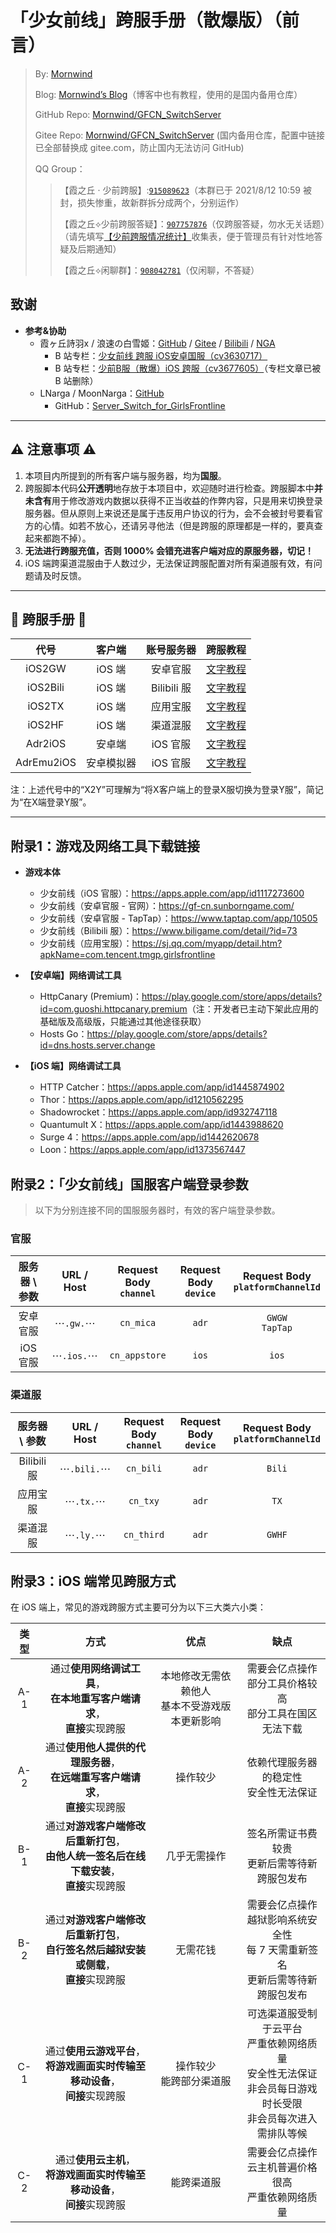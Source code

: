 # 「少女前线」跨服手册（散爆版）（前言）
 > By: [Mornwind](https://github.com/Mornwind)
 > 
 > Blog: [Mornwind’s Blog](https://blog.mornwind.cc)（博客中也有教程，使用的是国内备用仓库）
 > 
 > GitHub Repo: [Mornwind/GFCN_SwitchServer](https://github.com/Mornwind/GFCN_SwitchServer) 
 > 
 > Gitee Repo: [Mornwind/GFCN_SwitchServer](https://gitee.com/Mornwind/GFCN_SwitchServer) (国内备用仓库，配置中链接已全部替换成 gitee.com，防止国内无法访问 GitHub)
 > 
 > QQ Group：
 > > 【霞之丘 · 少前跨服】:[`915089623`](https://jq.qq.com/?_wv=1027&k=5rnvPAT)（本群已于 2021/8/12 10:59 被封，损失惨重，故新群拆分成两个，分别运作）
 > > 
 > > 【霞之丘⟡少前跨服答疑】：[`907757876`](https://jq.qq.com/?_wv=1027&k=wdMRfleu)（仅跨服答疑，勿水无关话题）（请先填写[【少前跨服情况统计】](https://docs.qq.com/form/page/DREpKbGVaQWtRcGhI)收集表，便于管理员有针对性地答疑及后期通知）
 > > 
 > > 【霞之丘⟡闲聊群】：[`908042781`](https://jq.qq.com/?_wv=1027&k=Ph1teaIm)（仅闲聊，不答疑）

## 致谢

- **参考&协助**
  - 霞ヶ丘詩羽x / 浪速の白雪姬：[GitHub](https://gitee.com/KasumigaokaUtaha) / [Gitee](https://gitee.com/silvercrowsaki) / [Bilibili](https://space.bilibili.com/455501) / [NGA](https://bbs.nga.cn/thread.php?authorid=42650362)
    - B 站专栏：[少女前线 跨服 iOS安卓国服（cv3630717）](https://www.bilibili.com/read/cv3630717)
    - B 站专栏：[少前B服（散爆）iOS 跨服（cv3677605）](https://www.bilibili.com/read/cv3677605)（专栏文章已被 B 站删除）
  - LNarga / MoonNarga：[GitHub](https://github.com/MoonNarga)
    - GitHub：[Server_Switch_for_GirlsFrontline](https://github.com/MoonNarga/Server_Switch_for_GirlsFrontline)

---

## ⚠️ 注意事项 ⚠️

1. 本项目内所提到的所有客户端与服务器，均为**国服**。
2. 跨服脚本代码**公开透明**地存放于本项目中，欢迎随时进行检查。跨服脚本中**并未含有**用于修改游戏内数据以获得不正当收益的作弊内容，只是用来切换登录服务器。但从原则上来说还是属于违反用户协议的行为，会不会被封号要看官方的心情。如若不放心，还请另寻他法（但是跨服的原理都是一样的，要真查起来都跑不掉）。
3. **无法进行跨服充值，否则 1000% 会错充进客户端对应的原服务器，切记！**
4. iOS 端跨渠道混服由于人数过少，无法保证跨服配置对所有渠道服有效，有问题请及时反馈。

---

## 📖 跨服手册 📖

| 代号 | 客户端 | 账号服务器 | 跨服教程 |
| :-: | :-: | :-: | :-: |
| iOS2GW | iOS 端 | 安卓官服 | [文字教程](/README_iOS2GW.md) |
| iOS2Bili | iOS 端 | Bilibili 服 | [文字教程](/README_iOS2Bili.md) |
| iOS2TX | iOS 端 | 应用宝服 | [文字教程](/README_iOS2TX.md) |
| iOS2HF | iOS 端 | 渠道混服 | [文字教程](/README_iOS2HF.md) |
| Adr2iOS | 安卓端 | iOS 官服 | [文字教程](/README_Adr2iOS.md) |
| AdrEmu2iOS | 安卓模拟器 | iOS 官服 | [文字教程](/README_AdrEmu2iOS.md) |

注：上述代号中的“X2Y”可理解为“将X客户端上的登录X服切换为登录Y服”，简记为“在X端登录Y服”。

---

## 附录1：游戏及网络工具下载链接

- **游戏本体**
  - 少女前线（iOS 官服）：<https://apps.apple.com/app/id1117273600>
  - 少女前线（安卓官服 - 官网）：<https://gf-cn.sunborngame.com/>
  - 少女前线（安卓官服 - TapTap）：<https://www.taptap.com/app/10505>
  - 少女前线（Bilibili 服）：<https://www.biligame.com/detail/?id=73>
  - 少女前线（应用宝服）：<https://sj.qq.com/myapp/detail.htm?apkName=com.tencent.tmgp.girlsfrontline>

- **【安卓端】网络调试工具**
  - HttpCanary (Premium)：<https://play.google.com/store/apps/details?id=com.guoshi.httpcanary.premium>（注：开发者已主动下架此应用的基础版及高级版，只能通过其他途径获取）
  - Hosts Go：<https://play.google.com/store/apps/details?id=dns.hosts.server.change>
  
- **【iOS 端】网络调试工具**
  - HTTP Catcher：<https://apps.apple.com/app/id1445874902>
  - Thor：<https://apps.apple.com/app/id1210562295>
  - Shadowrocket：<https://apps.apple.com/app/id932747118>
  - Quantumult X：<https://apps.apple.com/app/id1443988620>
  - Surge 4：<https://apps.apple.com/app/id1442620678>
  - Loon：<https://apps.apple.com/app/id1373567447>

## 附录2：「少女前线」国服客户端登录参数
 > 以下为分别连接不同的国服服务器时，有效的客户端登录参数。

### 官服

| 服务器 \ 参数 | URL / Host | Request Body<br/>`channel` | Request Body<br/>`device` | Request Body<br/>`platformChannelId` |
| :-: | :-: | :-: | :-: | :-: |
| 安卓官服 | ⋯`.gw.`⋯ | `cn_mica` | `adr` | `GWGW`<br/>`TapTap` |
| iOS 官服 | ⋯`.ios.`⋯ | `cn_appstore` | `ios` | `ios` |

### 渠道服

| 服务器 \ 参数 | URL / Host | Request Body<br/>`channel` | Request Body<br/>`device` | Request Body<br/>`platformChannelId` |
| :-: | :-: | :-: | :-: | :-: |
| Bilibili 服 | ⋯`.bili.`⋯ | `cn_bili` | `adr` | `Bili` |
| 应用宝服 | ⋯`.tx.`⋯ | `cn_txy` | `adr` | `TX` |
| 渠道混服 | ⋯`.ly.`⋯ | `cn_third` | `adr` | `GWHF` |

## 附录3：iOS 端常见跨服方式

在 iOS 端上，常见的游戏跨服方式主要可分为以下三大类六小类：

| 类型 | 方式 | 优点 | 缺点 |
| :-: | :-: | :-: | :-: |
| A-1 | 通过**使用网络调试工具**，<br/>**在本地重写客户端请求**，<br/>**直接**实现跨服 | 本地修改无需依赖他人<br/>基本不受游戏版本更新影响 | 需要会亿点操作<br/>部分工具价格较高<br/>部分工具在国区无法下载 |
| A-2 | 通过**使用他人提供的代理服务器**，<br/>**在远端重写客户端请求**，<br/>**直接**实现跨服 | 操作较少 | 依赖代理服务器的稳定性<br/>安全性无法保证 |
| B-1 | 通过**对游戏客户端修改后重新打包**，<br/>**由他人统一签名后在线下载安装**，<br/>**直接**实现跨服 | 几乎无需操作 | 签名所需证书费较贵<br/>更新后需等待新跨服包发布 |
| B-2 | 通过**对游戏客户端修改后重新打包**，<br/>**自行签名然后越狱安装或侧载**，<br/>**直接**实现跨服 | 无需花钱 | 需要会亿点操作<br/>越狱影响系统安全性<br/>每 7 天需重新签名<br/>更新后需等待新跨服包发布 |
| C-1 | 通过**使用云游戏平台**，<br/>**将游戏画面实时传输至移动设备**，<br/>**间接**实现跨服 | 操作较少<br/>能跨部分渠道服 | 可选渠道服受制于云平台<br/>严重依赖网络质量<br/>安全性无法保证<br/>非会员每日游戏时长受限<br/>非会员每次进入需排队等候 |
| C-2 | 通过**使用云主机**，<br/>**将游戏画面实时传输至移动设备**，<br/>**间接**实现跨服 | 能跨渠道服 | 需要会亿点操作<br/>云主机普遍价格很高<br/>严重依赖网络质量 |
